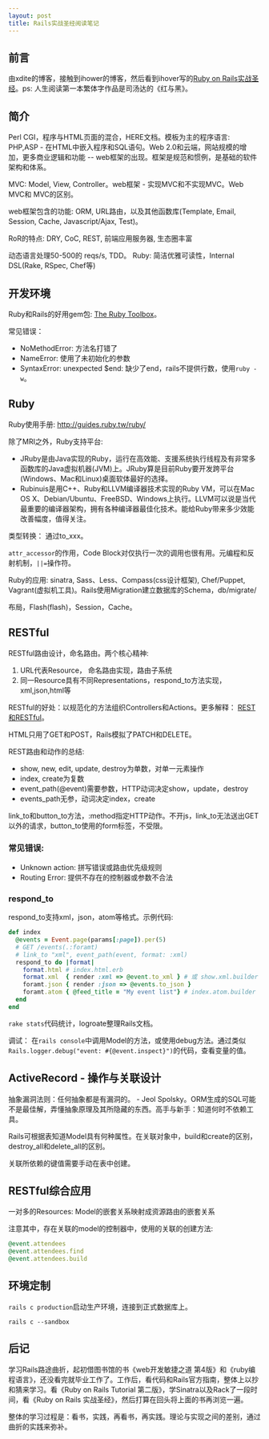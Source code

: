 ```yaml
---
layout: post
title: Rails实战圣经阅读笔记
---
```


## 前言

由xdite的博客，接触到ihower的博客，然后看到ihover写的[Ruby on Rails实战圣经](http://ihower.tw/rails4/index.html)。ps: 人生阅读第一本繁体字作品是司汤达的《红与黑》。

## 简介

Perl CGI，程序与HTML页面的混合，HERE文档。模板为主的程序语言: PHP,ASP - 在HTML中嵌入程序和SQL语句。Web 2.0和云端，网站规模的增加，更多商业逻辑和功能 -- web框架的出现。框架是规范和惯例，是基础的软件架构和体系。

MVC: Model, View, Controller。web框架 - 实现MVC和不实现MVC。Web MVC和 MVC的区别。

web框架包含的功能: ORM, URL路由，以及其他函数库(Template, Email, Session, Cache, Javascript/Ajax, Test)。

RoR的特点: DRY, CoC, REST, 前端应用服务器, 生态圈丰富

动态语言处理50-500的 reqs/s, TDD。 Ruby: 简洁优雅可读性，Internal DSL(Rake, RSpec, Chef等)

## 开发环境

Ruby和Rails的好用gem包: [The Ruby Toolbox](http://ruby-toolbox.com/)。

常见错误： 

* NoMethodError: 方法名打错了
* NameError: 使用了未初始化的参数
* SyntaxError: unexpected $end: 缺少了end，rails不提供行数，使用`ruby -w`。

## Ruby

Ruby使用手册: <http://guides.ruby.tw/ruby/>

除了MRI之外，Ruby支持平台: 

* JRuby是由Java实现的Ruby，运行在高效能、支援系统执行线程及有非常多函数库的Java虚拟机器(JVM)上。JRuby算是目前Ruby要开发跨平台(Windows、Mac和Linux)桌面软体最好的选择。
* Rubinuis是用C++、Ruby和LLVM编译器技术实现的Ruby VM，可以在Mac OS X、Debian/Ubuntu、FreeBSD、Windows上执行。LLVM可以说是当代最重要的编译器架构，拥有各种编译器最佳化技术。能给Ruby带来多少效能改善幅度，值得关注。

类型转换： 通过to_xxx。

`attr_accessor`的作用，Code Block对仅执行一次的调用也很有用。元编程和反射机制，`||=`操作符。

Ruby的应用: sinatra, Sass、Less、Compass(css设计框架), Chef/Puppet, Vagrant(虚拟机工具)。Rails使用Migration建立数据库的Schema，db/migrate/

布局，Flash(flash)，Session，Cache。

## RESTful

RESTful路由设计，命名路由。两个核心精神: 

1. URL代表Resource， 命名路由实现，路由子系统
2. 同一Resource具有不同Representations，respond_to方法实现，xml,json,html等

RESTful的好处：以规范化的方法组织Controllers和Actions。更多解释： [REST和RESTful](http://ihower.tw/blog/archives/1542)。

HTML只用了GET和POST，Rails模拟了PATCH和DELETE。

REST路由和动作的总结: 

* show, new, edit, update, destroy为单数，对单一元素操作
* index, create为复数
* event_path(@event)需要参数，HTTP动词决定show，update，destroy
* events_path无参，动词决定index，create

link_to和button_to方法，:method指定HTTP动作。不开js，link_to无法送出GET以外的请求，button_to使用的form标签，不受限。

### 常见错误: 

* Unknown action: 拼写错误或路由优先级规则
* Routing Error: 提供不存在的控制器或参数不合法

### respond_to

respond_to支持xml，json，atom等格式。示例代码:

```ruby
def index
  @events = Event.page(params[:page]).per(5)
  # GET /events(.:foramt)
  # link_to "xml", event_path(event, format: :xml)
  respond_to do |format|
    format.html # index.html.erb
    format.xml  { render :xml => @event.to_xml } # 或 show.xml.builder
    foramt.json { render :json => @events.to_json }
    foramt.atom { @feed_title = "My event list"} # index.atom.builder
  end
end
```

`rake stats`代码统计，logroate整理Rails文档。

调试： 在`rails console`中调用Model的方法，或使用debug方法。通过类似`Rails.logger.debug("event: #{@event.inspect}")`的代码，查看变量的值。

## ActiveRecord - 操作与关联设计

抽象漏洞法则：任何抽象都是有漏洞的。 - Jeol Spolsky。ORM生成的SQL可能不是最佳解，弄懂抽象原理及其所隐藏的东西。高手与新手：知道何时不依赖工具。

Rails可根据表知道Model具有何种属性。在关联对象中，build和create的区别，destroy_all和delete_all的区别。

关联所依赖的键值需要手动在表中创建。

## RESTful综合应用

一对多的Resources: Model的嵌套关系映射成资源路由的嵌套关系

注意其中，存在关联的model的控制器中，使用的关联的创建方法: 

```ruby
@event.attendees
@event.attendees.find
@event.attendees.build
```

## 环境定制

`rails c production`启动生产环境，连接到正式数据库上。

`rails c --sandbox`

## 后记

学习Rails路途曲折，起初借图书馆的书《web开发敏捷之道 第4版》和《ruby编程语言》，还没看完就毕业工作了。工作后，看代码和Rails官方指南，整体上以抄和猜来学习。看《Ruby on Rails Tutorial 第二版》，学Sinatra以及Rack了一段时间，看《Ruby on Rails 实战圣经》，然后打算在回头将上面的书再浏览一遍。

整体的学习过程是：看书，实践，再看书，再实践。理论与实现之间的差别，通过曲折的实践来弥补。
